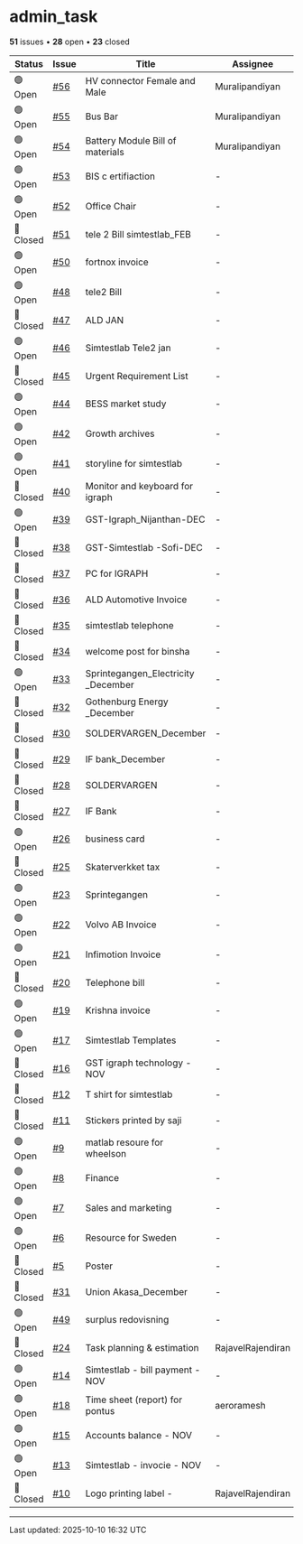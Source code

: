 # admin_task

**51** issues • **28** open • **23** closed

<table class="github-issue-table">
<thead>
<tr>
<th>Status</th>
<th>Issue</th>
<th>Title</th>
<th>Assignee</th>
<th>Labels</th>
<th>Updated</th>
</tr>
</thead>
<tbody>
<tr><td>🟢 Open</td><td><a href='./issue-56-HV--connector-Female-and-Male.md'>#56</a></td><td>HV  connector Female and Male</td><td>Muralipandiyan</td><td>-</td><td>2025-10-06</td></tr>
<tr><td>🟢 Open</td><td><a href='./issue-55-Bus-Bar.md'>#55</a></td><td>Bus Bar</td><td>Muralipandiyan</td><td>-</td><td>2025-10-06</td></tr>
<tr><td>🟢 Open</td><td><a href='./issue-54-Battery-Module-Bill-of-materials.md'>#54</a></td><td>Battery Module Bill of materials</td><td>Muralipandiyan</td><td>-</td><td>2025-10-06</td></tr>
<tr><td>🟢 Open</td><td><a href='./issue-53-BIS-c-ertifiaction.md'>#53</a></td><td>BIS c ertifiaction</td><td>-</td><td>-</td><td>2025-09-18</td></tr>
<tr><td>🟢 Open</td><td><a href='./issue-52-Office-Chair.md'>#52</a></td><td>Office Chair</td><td>-</td><td>-</td><td>2025-05-29</td></tr>
<tr><td>🔴 Closed</td><td><a href='./issue-51-tele-2-Bill-simtestlab_FEB.md'>#51</a></td><td>tele 2 Bill simtestlab_FEB</td><td>-</td><td>-</td><td>2025-05-29</td></tr>
<tr><td>🟢 Open</td><td><a href='./issue-50-fortnox-invoice.md'>#50</a></td><td>fortnox invoice</td><td>-</td><td>-</td><td>2025-05-29</td></tr>
<tr><td>🟢 Open</td><td><a href='./issue-48-tele2-Bill.md'>#48</a></td><td>tele2 Bill</td><td>-</td><td>-</td><td>2025-05-29</td></tr>
<tr><td>🔴 Closed</td><td><a href='./issue-47-ALD-JAN.md'>#47</a></td><td>ALD JAN</td><td>-</td><td>-</td><td>2025-05-29</td></tr>
<tr><td>🟢 Open</td><td><a href='./issue-46-Simtestlab-Tele2-jan.md'>#46</a></td><td>Simtestlab Tele2 jan</td><td>-</td><td>-</td><td>2025-05-29</td></tr>
<tr><td>🔴 Closed</td><td><a href='./issue-45-Urgent-Requirement-List.md'>#45</a></td><td>Urgent Requirement List</td><td>-</td><td>-</td><td>2025-05-29</td></tr>
<tr><td>🟢 Open</td><td><a href='./issue-44-BESS-market-study.md'>#44</a></td><td>BESS market study</td><td>-</td><td>-</td><td>2025-05-29</td></tr>
<tr><td>🟢 Open</td><td><a href='./issue-42-Growth-archives.md'>#42</a></td><td>Growth archives</td><td>-</td><td>-</td><td>2025-05-29</td></tr>
<tr><td>🟢 Open</td><td><a href='./issue-41-storyline-for-simtestlab.md'>#41</a></td><td>storyline for simtestlab</td><td>-</td><td>-</td><td>2025-05-29</td></tr>
<tr><td>🔴 Closed</td><td><a href='./issue-40-Monitor-and-keyboard-for-igraph.md'>#40</a></td><td>Monitor and keyboard for igraph</td><td>-</td><td>-</td><td>2025-05-29</td></tr>
<tr><td>🟢 Open</td><td><a href='./issue-39-GST-Igraph_Nijanthan-DEC.md'>#39</a></td><td>GST-Igraph_Nijanthan-DEC </td><td>-</td><td>-</td><td>2025-05-29</td></tr>
<tr><td>🔴 Closed</td><td><a href='./issue-38-GST-Simtestlab--Sofi-DEC.md'>#38</a></td><td>GST-Simtestlab -Sofi-DEC </td><td>-</td><td>-</td><td>2025-05-29</td></tr>
<tr><td>🔴 Closed</td><td><a href='./issue-37-PC-for-IGRAPH.md'>#37</a></td><td>PC for IGRAPH</td><td>-</td><td>-</td><td>2025-05-29</td></tr>
<tr><td>🔴 Closed</td><td><a href='./issue-36-ALD-Automotive-Invoice.md'>#36</a></td><td>ALD Automotive Invoice</td><td>-</td><td>-</td><td>2025-05-29</td></tr>
<tr><td>🔴 Closed</td><td><a href='./issue-35-simtestlab-telephone.md'>#35</a></td><td>simtestlab telephone</td><td>-</td><td>-</td><td>2025-05-29</td></tr>
<tr><td>🔴 Closed</td><td><a href='./issue-34-welcome-post-for-binsha.md'>#34</a></td><td>welcome post for binsha</td><td>-</td><td>-</td><td>2025-05-29</td></tr>
<tr><td>🟢 Open</td><td><a href='./issue-33-Sprintegangen_Electricity-_December.md'>#33</a></td><td>Sprintegangen_Electricity _December</td><td>-</td><td>-</td><td>2025-05-29</td></tr>
<tr><td>🔴 Closed</td><td><a href='./issue-32-Gothenburg-Energy-_December.md'>#32</a></td><td>Gothenburg Energy _December</td><td>-</td><td>-</td><td>2025-05-29</td></tr>
<tr><td>🔴 Closed</td><td><a href='./issue-30-SOLDERVARGEN_December.md'>#30</a></td><td>SOLDERVARGEN_December </td><td>-</td><td>-</td><td>2025-05-29</td></tr>
<tr><td>🔴 Closed</td><td><a href='./issue-29-IF-bank_December.md'>#29</a></td><td>IF bank_December </td><td>-</td><td>-</td><td>2025-05-29</td></tr>
<tr><td>🔴 Closed</td><td><a href='./issue-28-SOLDERVARGEN.md'>#28</a></td><td>SOLDERVARGEN</td><td>-</td><td>-</td><td>2025-05-29</td></tr>
<tr><td>🔴 Closed</td><td><a href='./issue-27-IF-Bank.md'>#27</a></td><td>IF Bank</td><td>-</td><td>-</td><td>2025-05-29</td></tr>
<tr><td>🟢 Open</td><td><a href='./issue-26-business-card.md'>#26</a></td><td>business card</td><td>-</td><td>-</td><td>2025-05-29</td></tr>
<tr><td>🔴 Closed</td><td><a href='./issue-25-Skaterverkket-tax.md'>#25</a></td><td>Skaterverkket tax</td><td>-</td><td>-</td><td>2025-05-29</td></tr>
<tr><td>🟢 Open</td><td><a href='./issue-23-Sprintegangen.md'>#23</a></td><td>Sprintegangen</td><td>-</td><td>-</td><td>2025-05-29</td></tr>
<tr><td>🟢 Open</td><td><a href='./issue-22-Volvo-AB-Invoice.md'>#22</a></td><td>Volvo AB Invoice </td><td>-</td><td>-</td><td>2025-05-29</td></tr>
<tr><td>🟢 Open</td><td><a href='./issue-21-Infimotion-Invoice.md'>#21</a></td><td>Infimotion Invoice</td><td>-</td><td>-</td><td>2025-05-29</td></tr>
<tr><td>🔴 Closed</td><td><a href='./issue-20-Telephone-bill.md'>#20</a></td><td>Telephone bill</td><td>-</td><td>-</td><td>2025-05-29</td></tr>
<tr><td>🟢 Open</td><td><a href='./issue-19-Krishna-invoice.md'>#19</a></td><td>Krishna invoice</td><td>-</td><td>-</td><td>2025-05-29</td></tr>
<tr><td>🟢 Open</td><td><a href='./issue-17-Simtestlab-Templates.md'>#17</a></td><td>Simtestlab Templates</td><td>-</td><td>-</td><td>2025-05-29</td></tr>
<tr><td>🔴 Closed</td><td><a href='./issue-16-GST-igraph-technology---NOV.md'>#16</a></td><td>GST igraph technology - NOV</td><td>-</td><td>-</td><td>2025-05-29</td></tr>
<tr><td>🔴 Closed</td><td><a href='./issue-12-T-shirt-for-simtestlab.md'>#12</a></td><td>T shirt for simtestlab</td><td>-</td><td>-</td><td>2025-05-29</td></tr>
<tr><td>🔴 Closed</td><td><a href='./issue-11-Stickers-printed-by-saji.md'>#11</a></td><td>Stickers printed by saji</td><td>-</td><td>-</td><td>2025-05-29</td></tr>
<tr><td>🟢 Open</td><td><a href='./issue-9-matlab-resoure-for-wheelson.md'>#9</a></td><td>matlab resoure for wheelson</td><td>-</td><td>-</td><td>2025-05-29</td></tr>
<tr><td>🟢 Open</td><td><a href='./issue-8-Finance.md'>#8</a></td><td>Finance</td><td>-</td><td>-</td><td>2025-05-29</td></tr>
<tr><td>🟢 Open</td><td><a href='./issue-7-Sales-and-marketing.md'>#7</a></td><td>Sales and marketing</td><td>-</td><td>-</td><td>2025-05-29</td></tr>
<tr><td>🟢 Open</td><td><a href='./issue-6-Resource-for-Sweden.md'>#6</a></td><td>Resource for Sweden</td><td>-</td><td>-</td><td>2025-05-29</td></tr>
<tr><td>🔴 Closed</td><td><a href='./issue-5-Poster.md'>#5</a></td><td>Poster</td><td>-</td><td>-</td><td>2025-05-29</td></tr>
<tr><td>🔴 Closed</td><td><a href='./issue-31-Union-Akasa_December.md'>#31</a></td><td>Union Akasa_December</td><td>-</td><td>-</td><td>2025-02-12</td></tr>
<tr><td>🟢 Open</td><td><a href='./issue-49-surplus-redovisning.md'>#49</a></td><td>surplus redovisning</td><td>-</td><td>-</td><td>2025-02-02</td></tr>
<tr><td>🔴 Closed</td><td><a href='./issue-24-Task-planning--estimation.md'>#24</a></td><td>Task planning & estimation</td><td>RajavelRajendiran</td><td>Saji</td><td>2024-12-14</td></tr>
<tr><td>🟢 Open</td><td><a href='./issue-14-Simtestlab---bill-payment---NOV.md'>#14</a></td><td>Simtestlab - bill payment - NOV</td><td>-</td><td>-</td><td>2024-11-29</td></tr>
<tr><td>🟢 Open</td><td><a href='./issue-18-Time-sheet-report-for-pontus.md'>#18</a></td><td>Time sheet (report) for pontus</td><td>aeroramesh</td><td>-</td><td>2024-11-28</td></tr>
<tr><td>🟢 Open</td><td><a href='./issue-15-Accounts-balance---NOV.md'>#15</a></td><td>Accounts balance - NOV</td><td>-</td><td>-</td><td>2024-11-24</td></tr>
<tr><td>🟢 Open</td><td><a href='./issue-13-Simtestlab---invocie---NOV.md'>#13</a></td><td>Simtestlab - invocie - NOV</td><td>-</td><td>-</td><td>2024-11-24</td></tr>
<tr><td>🔴 Closed</td><td><a href='./issue-10-Logo-printing-label--.md'>#10</a></td><td>Logo printing label - </td><td>RajavelRajendiran</td><td>-</td><td>2024-11-24</td></tr>
</tbody>
</table>

---

Last updated: 2025-10-10 16:32 UTC